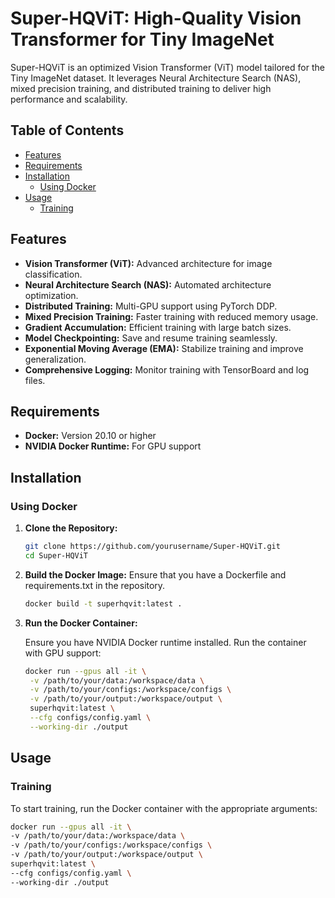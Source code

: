# Super-HQViT: High-Quality Vision Transformer for Tiny ImageNet

Super-HQViT is an optimized Vision Transformer (ViT) model tailored for the Tiny ImageNet dataset. It leverages Neural Architecture Search (NAS), mixed precision training, and distributed training to deliver high performance and scalability.

## Table of Contents

- [Features](#features)
- [Requirements](#requirements)
- [Installation](#installation)
  - [Using Docker](#using-docker)
- [Usage](#usage)
  - [Training](#training)
  
## Features

- **Vision Transformer (ViT):** Advanced architecture for image classification.
- **Neural Architecture Search (NAS):** Automated architecture optimization.
- **Distributed Training:** Multi-GPU support using PyTorch DDP.
- **Mixed Precision Training:** Faster training with reduced memory usage.
- **Gradient Accumulation:** Efficient training with large batch sizes.
- **Model Checkpointing:** Save and resume training seamlessly.
- **Exponential Moving Average (EMA):** Stabilize training and improve generalization.
- **Comprehensive Logging:** Monitor training with TensorBoard and log files.

## Requirements

- **Docker:** Version 20.10 or higher
- **NVIDIA Docker Runtime:** For GPU support

## Installation

### Using Docker

1. **Clone the Repository:**

   ```bash
   git clone https://github.com/yourusername/Super-HQViT.git
   cd Super-HQViT
2. **Build the Docker Image:**
   Ensure that you have a Dockerfile and requirements.txt in the repository.
   ```bash
   docker build -t superhqvit:latest .
3. **Run the Docker Container:**
   
   Ensure you have NVIDIA Docker runtime installed. Run the container with GPU support:
   ```bash
   docker run --gpus all -it \
    -v /path/to/your/data:/workspace/data \
    -v /path/to/your/configs:/workspace/configs \
    -v /path/to/your/output:/workspace/output \
    superhqvit:latest \
    --cfg configs/config.yaml \
    --working-dir ./output
## Usage
### Training
To start training, run the Docker container with the appropriate arguments:
```bash
docker run --gpus all -it \
-v /path/to/your/data:/workspace/data \
-v /path/to/your/configs:/workspace/configs \
-v /path/to/your/output:/workspace/output \
superhqvit:latest \
--cfg configs/config.yaml \
--working-dir ./output
